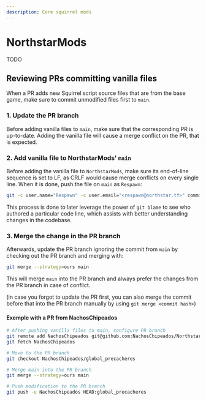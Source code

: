 ```yaml
---
description: Core squirrel mods
---
```


# NorthstarMods

TODO

## Reviewing PRs committing vanilla files

When a PR adds new Squirrel script source files that are from the base game, make sure to commit unmodified files first to `main`.

### 1. Update the PR branch

Before adding vanilla files to `main`, make sure that the corresponding PR is up-to-date.
Adding the vanilla file will cause a merge conflict on the PR, that is expected.

### 2. Add vanilla file to NorthstarMods' `main`

Before adding the vanilla file to `NorthstarMods`, make sure its end-of-line sequence is set to LF, as CRLF would cause merge conflicts on every single line.
When it is done, push the file on `main` as `Respawn`:

```sh
git -c user.name="Respawn" -c user.email="<respawn@northstar.tf>" commit -m "Add SQUIRREL_FILE.nut from VPK_NAME"
```

This process is done to later leverage the power of `git blame` to see who authored a particular code line, which assists with better understanding changes in the codebase.

### 3. Merge the change in the PR branch

Afterwards, update the PR branch ignoring the commit from `main` by checking out the PR branch and merging with:

```sh
git merge --strategy=ours main
```

This will merge `main` into the PR branch and always prefer the changes from the PR branch in case of conflict.

(in case you forgot to update the PR first, you can also merge the commit before that into the PR branch manually by using `git merge <commit hash>`)

#### Exemple with a PR from NachosChipeados

```sh
# After pushing vanilla files to main, configure PR branch
git remote add NachosChipeados git@github.com:NachosChipeados/NorthstarMods.git
git fetch NachosChipeados

# Move to the PR branch
git checkout NachosChipeados/global_precacheres

# Merge main into the PR branch
git merge --strategy=ours main

# Push modification to the PR branch
git push -u NachosChipeados HEAD:global_precacheres
```
